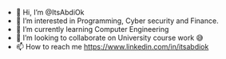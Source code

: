 - 👋 Hi, I’m @ItsAbdiOk
- 👀 I’m interested in Programming, Cyber security and Finance.
- 🌱 I’m currently learning Computer Engineering
- 💞️ I’m looking to collaborate on University course work 😅 
- 📫 How to reach me https://www.linkedin.com/in/itsabdiok

<!---
ItsAbdiOk/ItsAbdiOk is a ✨ special ✨ repository because its `README.md` (this file) appears on your GitHub profile.
You can click the Preview link to take a look at your changes.
--->

